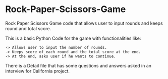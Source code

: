 # Rock-Paper-Scissors-Game
Rock Paper Scissors Game code that allows user to input rounds and keeps round and total score.

This is a basic Python Code for the game with functionalities like:

	-> Allows user to input the number of rounds.
	-> Keeps score of each round and the total score at the end.
	-> At the end, asks user if he wants to continue.
	
There is a Detail file that has some questions and answers asked in an interview for California project.

